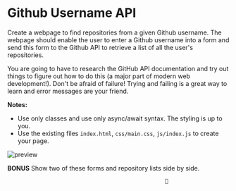 # Github Username API

Create a webpage to find repositories from a given Github username. The webpage should enable the user to enter a Github username into a form and send this form to the Github API to retrieve a list of all the user's repositories.

You are going to have to research the GitHub API documentation and try out things to figure out how to do this (a major part of modern web development!). Don't be afraid of failure! Trying and failing is a great way to learn and error messages are your friend.

**Notes:**
- Use only classes and use only async/await syntax. The styling is up to you.
- Use the existing files `index.html`, `css/main.css`, `js/index.js` to create your page.
  
![preview](./demo.gif)

**BONUS** Show two of these forms and repository lists side by side.























































                                                      🐢